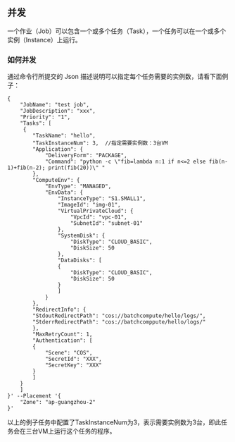 ## 并发
一个作业（Job）可以包含一个或多个任务（Task），一个任务可以在一个或多个实例（Instance）上运行。
### 如何并发
通过命令行所提交的 Json 描述说明可以指定每个任务需要的实例数，请看下面例子：

```
{
	"JobName": "test job",
	"JobDescription": "xxx",
	"Priority": "1",
	"Tasks": [
	 {
		"TaskName": "hello",
		"TaskInstanceNum": 3,  //指定需要实例数：3台VM
		"Application": {
			"DeliveryForm": "PACKAGE",
			"Command": "python -c \"fib=lambda n:1 if n<=2 else fib(n-1)+fib(n-2); print(fib(20))\" "
		},
		"ComputeEnv": {
			"EnvType": "MANAGED",
			"EnvData": {
				"InstanceType": "S1.SMALL1",
				"ImageId": "img-01",
				"VirtualPrivateCloud": {
					"VpcId": "vpc-01",
					"SubnetId": "subnet-01"
				},
				"SystemDisk": {
					"DiskType": "CLOUD_BASIC",
					"DiskSize": 50
				},
				"DataDisks": [
				{
					"DiskType": "CLOUD_BASIC",
					"DiskSize": 50
				}
				]
			}
		},
		"RedirectInfo": {
		"StdoutRedirectPath": "cos://batchcompute/hello/logs/",
		"StderrRedirectPath": "cos://batchcomppute/hello/logs/"
		},
		"MaxRetryCount": 1,
		"Authentication": [
		{
			"Scene": "COS",
			"SecretId": "XXX",
			"SecretKey": "XXX"
		}
		]
	}
	]
}' --Placement '{
	"Zone": "ap-guangzhou-2"
}' 

```

以上的例子任务中配置了TaskInstanceNum为3，表示需要实例数为3台，即此任务会在三台VM上运行这个任务的程序。